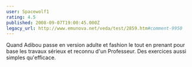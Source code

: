 ```yaml
---
user: Spacewolf1
rating: 4.5
published: 2008-09-07T19:00:45.000Z
legacy_url: http://www.emunova.net/veda/test/2859.htm#comment-9950
---
```

Quand Adibou passe en version adulte et fashion le tout en prenant pour base les travaux sérieux et reconnu d'un Professeur. Des exercices aussi simples qu'efficace.